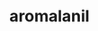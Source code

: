 ---
title: aromalanil
github: https://github.com/aromalanil
mode: dark
transition: 1s
score: 73.2
archetype:
- Little Bit of Everything
---